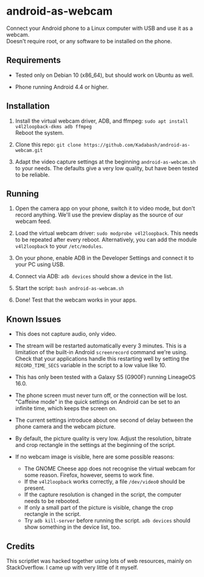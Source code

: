 # android-as-webcam

Connect your Android phone to a Linux computer with USB and use it as a webcam.<br>
Doesn't require root, or any software to be installed on the phone.

## Requirements

* Tested only on Debian 10 (x86_64), but should work on Ubuntu as well.

* Phone running Android 4.4 or higher.

## Installation

1. Install the virtual webcam driver, ADB, and ffmpeg: `sudo apt install v4l2loopback-dkms adb ffmpeg`<br>
   Reboot the system.
   
2. Clone this repo: `git clone https://github.com/Kadabash/android-as-webcam.git`

3. Adapt the video capture settings at the beginning `android-as-webcam.sh` to your needs.
   The defaults give a very low quality, but have been tested to be reliable.
   
## Running

1. Open the camera app on your phone, switch it to video mode, but don't record anything.
   We'll use the preview display as the source of our webcam feed.

2. Load the virtual webcam driver: `sudo modprobe v4l2loopback`. 
   This needs to be repeated after every reboot.
   Alternatively, you can add the module `v4l2loopback` to your `/etc/modules`.
   
3. On your phone, enable ADB in the Developer Settings and connect it to your PC using USB.
   
4. Connect via ADB: `adb devices` should show a device in the list.
  
5. Start the script: `bash android-as-webcam.sh`

6. Done! Test that the webcam works in your apps.

## Known Issues

* This does not capture audio, only video.

* The stream will be restarted automatically every 3 minutes. 
  This is a limitation of the built-in Android `screenrecord` command we're using.
  Check that your applications handle this restarting well by setting the `RECORD_TIME_SECS` 
  variable in the script to a low value like 10.
  
* This has only been tested with a Galaxy S5 (G900F) running LineageOS 16.0.
  
* The phone screen must never turn off, or the connection will be lost.
  "Caffeine mode" in the quick settings on Android can be set to an infinite time, which keeps the screen on.
  
* The current settings introduce about one second of delay between the phone camera and the webcam picture.

* By default, the picture quality is very low. Adjust the resolution, bitrate and crop rectangle in the settings
  at the beginning of the script.
  
* If no webcam image is visible, here are some possible reasons:
  - The GNOME Cheese app does not recognise the virtual webcam for some reason. Firefox, however, seems to work fine.
  - If the `v4l2loopback` works correctly, a file `/dev/video0` should be present.
  - If the capture resolution is changed in the script, the computer needs to be rebooted.
  - If only a small part of the picture is visible, change the crop rectangle in the script.
  - Try `adb kill-server` before running the script. `adb devices` should show something in the device list, too.
  
## Credits

This scriptlet was hacked together using lots of web resources, mainly on StackOverflow.
I came up with very little of it myself.
